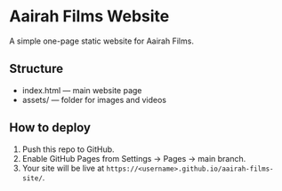 # Aairah Films Website

A simple one-page static website for Aairah Films.

## Structure
- index.html — main website page
- assets/ — folder for images and videos

## How to deploy
1. Push this repo to GitHub.
2. Enable GitHub Pages from Settings → Pages → main branch.
3. Your site will be live at `https://<username>.github.io/aairah-films-site/`.

